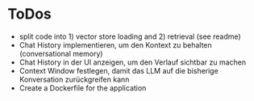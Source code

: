 # ToDos
- split code into 1) vector store loading and 2) retrieval (see readme) 
- Chat History implementieren, um den Kontext zu behalten (conversational memory)
- Chat History in der UI anzeigen, um den Verlauf sichtbar zu machen
- Context Window festlegen, damit das LLM auf die bisherige Konversation zurückgreifen kann
- Create a Dockerfile for the application